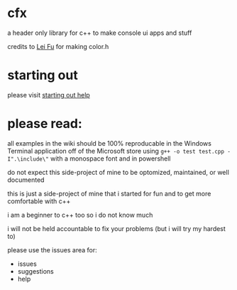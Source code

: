 # cfx

a header only library for c++ to make console ui apps and stuff

credits to [Lei Fu](https://github.com/imfl/color-console) for making color.h

# starting out

please visit [starting out help](https://github.com/rosidae/cfx/wiki/starting-out)

# please read:

all examples in the wiki should be 100% reproducable in the Windows Terminal application off of the Microsoft store using `g++ -o test test.cpp -I".\include\"` with a monospace font and in powershell

do not expect this side-project of mine to be optomized, maintained, or well documented

this is just a side-project of mine that i started for fun and to get more comfortable with c++

i am a beginner to c++ too so i do not know much

i will not be held accountable to fix your problems (but i will try my hardest to)

please use the issues area for:

 * issues
 * suggestions
 * help
